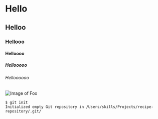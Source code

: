# Hello
## Helloo
### Hellooo
#### Helloooo
##### Hellooooo
###### Helloooooo
![Image of Fox](https://ssb.wiki.gallery/images/b/bf/Fox_SSBM.jpg)

```
$ git init
Initialized empty Git repository in /Users/skills/Projects/recipe-repository/.git/
```
